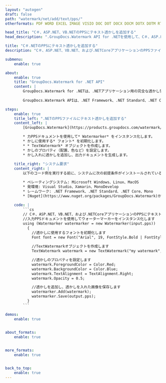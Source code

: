 ```yaml
---
layout: "autogen"
draft: false
path: "watermark/net/add/text/pps/"
otherformats: PDF WORD EXCEL IMAGE VISIO DOC DOT DOCX DOCM DOTX DOTM RTF TXT XLSX XLSM XLTM XLT XLTX XLS XLSB XLAM SXC PPTX PPTM PPSX PPSM POTM POT POTX PPT ODT BMP GIF JPEG JP2 PNG TIFF WEBP VSD VDX VSDX VSTX VSX VSSX VSDM VSSM VSTM VTX VDW VSS VST

head_title: "C＃、ASP.NET、VB.NETのPPSにテキスト透かしを追加する"
head_description: ".GroupDocs.Watermark API for .NETを使用して、C＃、ASP.NET、VB.NET、および.NETCoreアプリケーションのPPSファイルにテキスト透かしを追加するNETライブラリ."

title: "C＃.NETのPPSにテキスト透かしを追加する"
description: "C＃、ASP.NET、VB.NET、および.NETCoreアプリケーションのPPSファイルにテキスト透かしを追加します。必要に応じて、透かしのサイズ、フォントタイプ、回転角度、およびドキュメントページ上の透かしの位置を管理します。"

submenu:
    enable: true

about:
    enable: true
    title: "GroupDocs.Watermark for .NET API"
    content: |
        GroupDocs.Watermark for .NETは、.NETアプリケーション用の完全な透かし管理ソリューションです。開発者は、次のような透かし操作操作をすばやく実行できます。すべての一般的なファイル形式のドキュメント内から、さまざまな種類の透かしを追加、編集、検索、および削除します。 PDF、Microsoft Word、Excel、PowerPoint、Visio、Eメール、画像形式など、さまざまなドキュメントのテキストと画像の透かしの操作をサポートしています。
        
        GroupDocs.Watermark APIは、.NET Framework、.NET Standard、.NET Core、Mono、Xamarinを含むすべての主要なオペレーティングシステムとプラットフォームで十分にサポートされています。

steps:
    enable: true
    title_left: ".NETのPPSファイルにテキスト透かしを追加する"
    content_left: |
        [GroupDocs.Watermark](https://products.groupdocs.com/watermark/net/)を使用すると、.NET開発者は、いくつかの簡単な手順を実行することで、アプリケーションにテキスト透かしを簡単に追加できます。

        * 力PPSドキュメントを使用して* Watermarker* をインスタンス化します。
        * かしに使用する* フォント* を初期化します。
        * * TextWatermark* オブジェクトを作成します。
        * かしのプロパティ（配置、色など）を設定します。
        * かし入れに透かしを追加し、出力ドキュメントを生成します。
        
    title_right: "システム要求"
    content_right: |
        以下のコード例を実行する前に、システムに次の前提条件がインストールされていることを確認してください。

        * ペレーティングシステム: Microsoft Windows、Linux、MacOS
        * 発環境: Visual Studio、Xamarin、MonoDevelop
        * レームワーク: .NET Framework、.NET Standard、.NET Core、Mono
        * [Nuget](https://www.nuget.org/packages/GroupDocs.Watermark)から最新バージョンのGroupDocs.Watermarkfor.NETをダウンロードします。
        
    code: |
        ```cs
        // C＃、ASP.NET、VB.NET、および.NETCoreアプリケーションのPPSにテキスト透かしを追加します
        //入力PPSドキュメントを使用してウォーターマーカーをインスタンス化します
        using (Watermarker watermarker = new Watermarker(input.pps))
          {
            //透かしに使用するフォントを初期化します
            Font font = new Font("Arial", 19, FontStyle.Bold | FontStyle.Italic);
            
            //TextWatermarkオブジェクトを作成します
            TextWatermark watermark = new TextWatermark("my watermark", font);

            //透かしのプロパティを設定します
            watermark.ForegroundColor = Color.Red;
            watermark.BackgroundColor = Color.Blue;
            watermark.TextAlignment = TextAlignment.Right;
            watermark.Opacity = 0.5;

            //透かしを追加し、透かしを入れた画像を保存します
            watermarker.Add(watermark);
            watermarker.Save(output.pps);
          }
        ```        

demos:
    enable: true
        

about_formats:
    enable: true


more_formats:
    enable: true


back_to_top:
    enable: true
---
```

